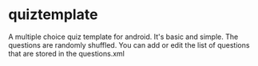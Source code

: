 # quiztemplate
A multiple choice quiz template for android. It's basic and simple. The questions are randomly shuffled.
You can add or edit the list of questions that are stored in the questions.xml
